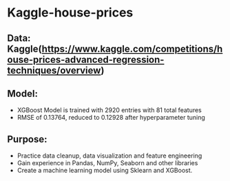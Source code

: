 # Kaggle-house-prices
## Data: Kaggle(https://www.kaggle.com/competitions/house-prices-advanced-regression-techniques/overview)
## Model:
- XGBoost Model is trained with 2920 entries with 81 total features
- RMSE of 0.13764, reduced to 0.12928 after hyperparameter tuning

## Purpose:
- Practice data cleanup, data visualization and feature engineering
- Gain experience in Pandas, NumPy, Seaborn and other libraries
- Create a machine learning model using Sklearn and XGBoost.
